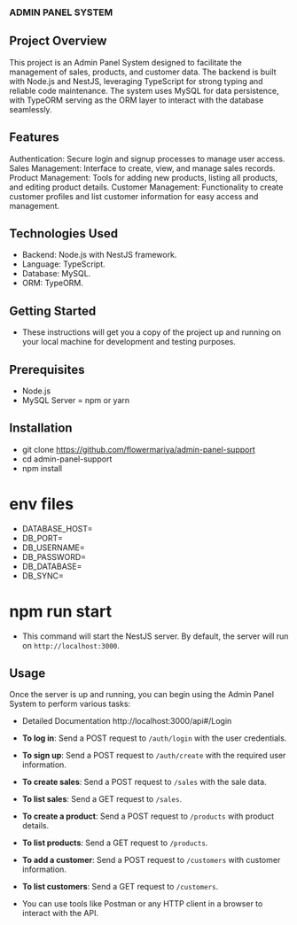 ### ADMIN PANEL SYSTEM

## Project Overview

This project is an Admin Panel System designed to facilitate the management of sales, products, and customer data. The backend is built with Node.js and NestJS, leveraging TypeScript for strong typing and reliable code maintenance. The system uses MySQL for data persistence, with TypeORM serving as the ORM layer to interact with the database seamlessly.

## Features

Authentication: Secure login and signup processes to manage user access.
Sales Management: Interface to create, view, and manage sales records.
Product Management: Tools for adding new products, listing all products, and editing product details.
Customer Management: Functionality to create customer profiles and list customer information for easy access and management.

## Technologies Used

- Backend: Node.js with NestJS framework.
- Language: TypeScript.
- Database: MySQL.
- ORM: TypeORM.

## Getting Started

- These instructions will get you a copy of the project up and running on your local machine for development and testing purposes.

## Prerequisites

- Node.js
- MySQL Server
  = npm or yarn

## Installation

- git clone https://github.com/flowermariya/admin-panel-support
- cd admin-panel-support
- npm install

# env files

- DATABASE_HOST=
- DB_PORT=
- DB_USERNAME=
- DB_PASSWORD=
- DB_DATABASE=
- DB_SYNC=

# npm run start

- This command will start the NestJS server. By default, the server will run on `http://localhost:3000`.

## Usage

Once the server is up and running, you can begin using the Admin Panel System to perform various tasks:

- Detailed Documentation http://localhost:3000/api#/Login

- **To log in**: Send a POST request to `/auth/login` with the user credentials.
- **To sign up**: Send a POST request to `/auth/create` with the required user information.
- **To create sales**: Send a POST request to `/sales` with the sale data.
- **To list sales**: Send a GET request to `/sales`.
- **To create a product**: Send a POST request to `/products` with product details.
- **To list products**: Send a GET request to `/products`.
- **To add a customer**: Send a POST request to `/customers` with customer information.
- **To list customers**: Send a GET request to `/customers`.

- You can use tools like Postman or any HTTP client in a browser to interact with the API.
